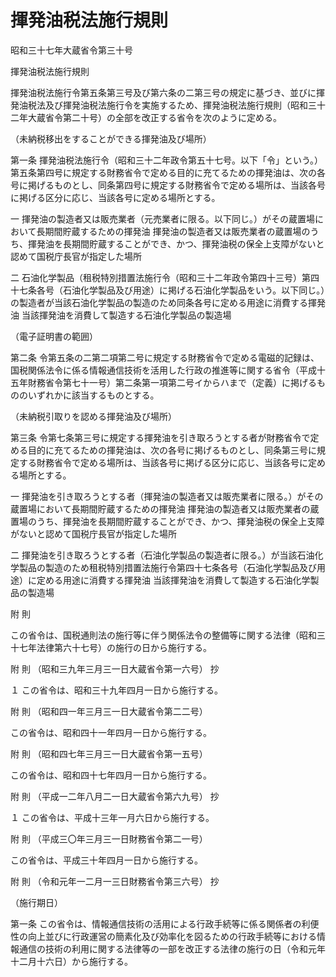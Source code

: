 # 揮発油税法施行規則

昭和三十七年大蔵省令第三十号

揮発油税法施行規則

揮発油税法施行令第五条第三号及び第六条の二第三号の規定に基づき、並びに揮発油税法及び揮発油税法施行令を実施するため、揮発油税法施行規則（昭和三十二年大蔵省令第二十号）の全部を改正する省令を次のように定める。

（未納税移出をすることができる揮発油及び場所）

第一条 揮発油税法施行令（昭和三十二年政令第五十七号。以下「令」という。）第五条第四号に規定する財務省令で定める目的に充てるための揮発油は、次の各号に掲げるものとし、同条第四号に規定する財務省令で定める場所は、当該各号に掲げる区分に応じ、当該各号に定める場所とする。

一 揮発油の製造者又は販売業者（元売業者に限る。以下同じ。）がその蔵置場において長期間貯蔵するための揮発油 揮発油の製造者又は販売業者の蔵置場のうち、揮発油を長期間貯蔵することができ、かつ、揮発油税の保全上支障がないと認めて国税庁長官が指定した場所

二 石油化学製品（租税特別措置法施行令（昭和三十二年政令第四十三号）第四十七条各号（石油化学製品及び用途）に掲げる石油化学製品をいう。以下同じ。）の製造者が当該石油化学製品の製造のため同条各号に定める用途に消費する揮発油 当該揮発油を消費して製造する石油化学製品の製造場

（電子証明書の範囲）

第二条 令第五条の二第二項第二号に規定する財務省令で定める電磁的記録は、国税関係法令に係る情報通信技術を活用した行政の推進等に関する省令（平成十五年財務省令第七十一号）第二条第一項第二号イからハまで（定義）に掲げるもののいずれかに該当するものとする。

（未納税引取りを認める揮発油及び場所）

第三条 令第七条第三号に規定する揮発油を引き取ろうとする者が財務省令で定める目的に充てるための揮発油は、次の各号に掲げるものとし、同条第三号に規定する財務省令で定める場所は、当該各号に掲げる区分に応じ、当該各号に定める場所とする。

一 揮発油を引き取ろうとする者（揮発油の製造者又は販売業者に限る。）がその蔵置場において長期間貯蔵するための揮発油 揮発油の製造者又は販売業者の蔵置場のうち、揮発油を長期間貯蔵することができ、かつ、揮発油税の保全上支障がないと認めて国税庁長官が指定した場所

二 揮発油を引き取ろうとする者（石油化学製品の製造者に限る。）が当該石油化学製品の製造のため租税特別措置法施行令第四十七条各号（石油化学製品及び用途）に定める用途に消費する揮発油 当該揮発油を消費して製造する石油化学製品の製造場

附 則

この省令は、国税通則法の施行等に伴う関係法令の整備等に関する法律（昭和三十七年法律第六十七号）の施行の日から施行する。

附 則 （昭和三九年三月三一日大蔵省令第一六号） 抄

１ この省令は、昭和三十九年四月一日から施行する。

附 則 （昭和四一年三月三一日大蔵省令第二二号）

この省令は、昭和四十一年四月一日から施行する。

附 則 （昭和四七年三月三一日大蔵省令第一五号）

この省令は、昭和四十七年四月一日から施行する。

附 則 （平成一二年八月二一日大蔵省令第六九号） 抄

１ この省令は、平成十三年一月六日から施行する。

附 則 （平成三〇年三月三一日財務省令第二一号）

この省令は、平成三十年四月一日から施行する。

附 則 （令和元年一二月一三日財務省令第三六号） 抄

（施行期日）

第一条 この省令は、情報通信技術の活用による行政手続等に係る関係者の利便性の向上並びに行政運営の簡素化及び効率化を図るための行政手続等における情報通信の技術の利用に関する法律等の一部を改正する法律の施行の日（令和元年十二月十六日）から施行する。
